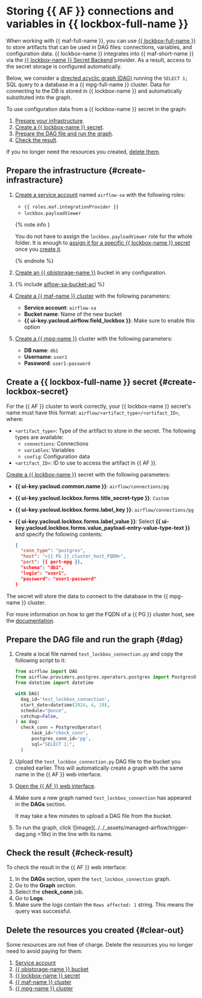 # Storing {{ AF }} connections and variables in {{ lockbox-full-name }}

When working with {{ maf-full-name }}, you can use [{{ lockbox-full-name }}](../../lockbox/index.yaml) to store artifacts that can be used in DAG files: connections, variables, and configuration data. {{ lockbox-name }} integrates into {{ maf-short-name }} via the [{{ lockbox-name }} Secret Backend](https://airflow.apache.org/docs/apache-airflow-providers-yandex/stable/secrets-backends/yandex-cloud-lockbox-secret-backend.html) provider. As a result, access to the secret storage is configured automatically.

Below, we consider a [directed acyclic graph (DAG)](../../managed-airflow/concepts/index.md#about-the-service) running the `SELECT 1;` SQL query to a database in a {{ mpg-full-name }} cluster. Data for connecting to the DB is stored in {{ lockbox-name }} and automatically substituted into the graph.

To use configuration data from a {{ lockbox-name }} secret in the graph:

1. [Prepare your infrastructure](#create-infrastracture).
1. [Create a {{ lockbox-name }} secret](#create-lockbox-secret).
1. [Prepare the DAG file and run the graph](#dag).
1. [Check the result](#check-result).

If you no longer need the resources you created, [delete them](#clear-out).

## Prepare the infrastructure {#create-infrastracture}

1. [Create a service account](../../iam/operations/sa/create.md#create-sa) named `airflow-sa` with the following roles:

   * `{{ roles.maf.integrationProvider }}`
   * `lockbox.payloadViewer`

   {% note info }

   You do not have to assign the `lockbox.payloadViewer` role for the whole folder. It is enough to [assign it for a specific {{ lockbox-name }} secret](../../lockbox/operations/secret-access.md) once you [create it](#create-lockbox-secret).

   {% endnote %}

1. [Create an {{ objstorage-name }}](../../storage/operations/buckets/create.md) bucket in any configuration.

1. {% include [aiflow-sa-bucket-acl](../../_includes/managed-airflow/aiflow-sa-bucket-acl.md) %}

1. [Create a {{ maf-name }} cluster](../../managed-airflow/operations/cluster-create.md#create-cluster) with the following parameters:

   * **Service account**: `airflow-sa`
   * **Bucket name**: Name of the new bucket
   * **{{ ui-key.yacloud.airflow.field_lockbox }}**: Make sure to enable this option

1. [Create a {{ mpg-name }}](../../managed-postgresql/operations/cluster-create.md#create-cluster) cluster with the following parameters:

   * **DB name**: `db1`
   * **Username**: `user1`
   * **Password**: `user1-password`

## Create a {{ lockbox-full-name }} secret {#create-lockbox-secret}

For the {{ AF }} cluster to work correctly, your {{ lockbox-name }} secret's name must have this format: `airflow/<artifact_type>/<artifact_ID>`, where:

   * `<artifact_type>`: Type of the artifact to store in the secret. The following types are available:
     * `connections`: Connections
     * `variables`: Variables
     * `config`: Configuration data
   * `<artifact_ID>`: ID to use to access the artifact in {{ AF }}.

[Create a {{ lockbox-name }}](../../lockbox/operations/secret-create.md) secret with the following parameters:

   * **{{ ui-key.yacloud.common.name }}**: `airflow/connections/pg`
   * **{{ ui-key.yacloud.lockbox.forms.title_secret-type }}**: `Custom`
   * **{{ ui-key.yacloud.lockbox.forms.label_key }}**: `airflow/connections/pg`
   * **{{ ui-key.yacloud.lockbox.forms.label_value }}**: Select **{{ ui-key.yacloud.lockbox.forms.value_payload-entry-value-type-text }}** and specify the following contents:

      ```json
      {
        "conn_type": "postgres",
        "host": "<{{ PG }}_cluster_host_FQDN>",
        "port": {{ port-mpg }},
        "schema": "db1",
        "login": "user1",
        "password": "user1-password"
      }
      ```

The secret will store the data to connect to the database in the {{ mpg-name }} cluster.

For more information on how to get the FQDN of a {{ PG }} cluster host, see the [documentation](https://yandex.cloud/ru/docs/managed-postgresql/operations/connect#fqdn).

## Prepare the DAG file and run the graph {#dag}

1. Create a local file named `test_lockbox_connection.py` and copy the following script to it:

   ```python
   from airflow import DAG
   from airflow.providers.postgres.operators.postgres import PostgresOperator
   from datetime import datetime

   with DAG(
     dag_id='test_lockbox_connection',
     start_date=datetime(2024, 4, 19),
     schedule="@once",
     catchup=False,
   ) as dag:
     check_conn = PostgresOperator(
         task_id="check_conn",
         postgres_conn_id='pg',
         sql="SELECT 1;",
     )
   ```

1. Upload the `test_lockbox_connection.py` DAG file to the bucket you created earlier. This will automatically create a graph with the same name in the {{ AF }} web interface.

1. [Open the {{ AF }} web interface](../../managed-airflow/operations/af-interfaces.md#web-gui).

1. Make sure a new graph named `test_lockbox_connection` has appeared in the **DAGs** section.

   It may take a few minutes to upload a DAG file from the bucket.

1. To run the graph, click ![image](../../_assets/managed-airflow/trigger-dag.png =18x) in the line with its name.

## Check the result {#check-result}

To check the result in the {{ AF }} web interface:

1. In the **DAGs** section, open the `test_lockbox_connection` graph.
1. Go to the **Graph** section.
1. Select the **check_conn** job.
1. Go to **Logs**.
1. Make sure the logs contain the `Rows affected: 1` string. This means the query was successful.

## Delete the resources you created {#clear-out}

Some resources are not free of charge. Delete the resources you no longer need to avoid paying for them:

1. [Service account](../../iam/operations/sa/delete.md)
1. [{{ objstorage-name }} bucket](../../storage/operations/buckets/delete.md)
1. [{{ lockbox-name }} secret](../../lockbox/operations/secret-delete.md)
1. [{{ maf-name }} cluster](../../managed-airflow/operations/cluster-delete.md#delete)
1. [{{ mpg-name }} cluster](../../managed-postgresql/operations/cluster-delete.md#delete)
